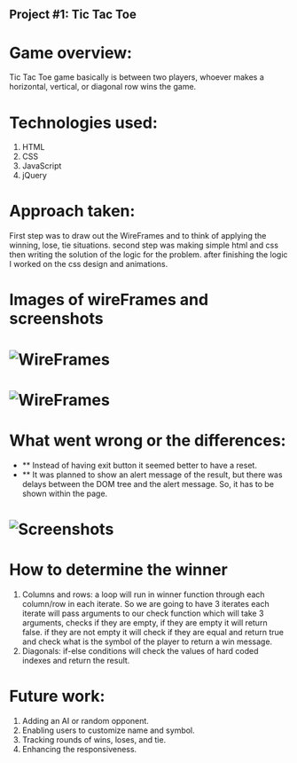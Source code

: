 ## Project #1: Tic Tac Toe
# Game overview:
Tic Tac Toe game basically is between two players, whoever makes a horizontal, vertical, or diagonal row wins the game.
# Technologies used:
1. HTML
2. CSS
3. JavaScript
4. jQuery 
# Approach taken:
First step was to draw out the WireFrames and to think of applying the winning, lose, tie situations. second step was making simple html and css then writing the solution of the logic for the problem. after finishing the logic I worked on the css design and animations.
# Images of wireFrames and screenshots
# ![WireFrames](../img/1.jpeg)
# ![WireFrames](..img/2.jpeg)

# What went wrong or the differences:
- ** Instead of having exit button it seemed better to have a reset.
- ** It was planned to show an alert message of the result, but there was delays between the DOM tree and the alert message. So, it has to be shown within the page.
# ![Screenshots](..img/3.png)

# How to determine the winner
1. Columns and rows: a loop will run in winner function through each column/row  in each iterate. So we are going to have 3 iterates each iterate will pass arguments to our check function which will take 3 arguments, checks if they are empty, if they are empty  it will return false. if they are not empty it will check if they are equal and return true and check what is the symbol of the player to return a win message.
2. Diagonals: if-else conditions will check the values of hard coded indexes and return the result.
# Future work:
1. Adding an AI or random opponent.
2. Enabling users to customize name and symbol.
3. Tracking rounds of wins, loses, and tie.
4. Enhancing the responsiveness.
